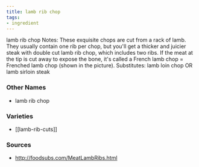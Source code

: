 ```yaml
---
title: lamb rib chop
tags:
- ingredient
---
```

lamb rib chop Notes: These exquisite chops are cut from a rack of lamb. They usually contain one rib per chop, but you'll get a thicker and juicier steak with double cut lamb rib chop, which includes two ribs. If the meat at the tip is cut away to expose the bone, it's called a French lamb chop = Frenched lamb chop (shown in the picture). Substitutes: lamb loin chop OR lamb sirloin steak

### Other Names

* lamb rib chop

### Varieties

* [[lamb-rib-cuts]]

### Sources
* http://foodsubs.com/MeatLambRibs.html
